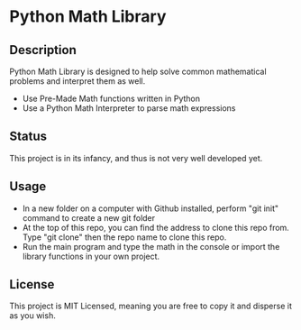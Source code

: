 # Python Math Library

## Description
Python Math Library is designed to help solve common mathematical problems and interpret them as well. 

- Use Pre-Made Math functions written in Python
- Use a Python Math Interpreter to parse math expressions

## Status
This project is in its infancy, and thus is not very well developed yet.

## Usage

- In a new folder on a computer with Github installed, perform "git init" command to create a new git folder
- At the top of this repo, you can find the address to clone this repo from. Type "git clone" then the repo name to clone this repo.
- Run the main program and type the math in the console or import the library functions in your own project.

## License
This project is MIT Licensed, meaning you are free to copy it and disperse it as you wish.
